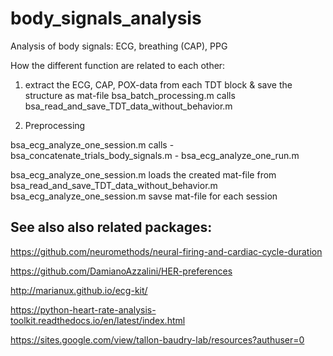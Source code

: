 # body_signals_analysis

Analysis of body signals: ECG, breathing (CAP), PPG

How the different function are related to each other: 

1. extract the ECG, CAP, POX-data from each TDT block & save the structure as mat-file
bsa_batch_processing.m calls  bsa_read_and_save_TDT_data_without_behavior.m

2. Preprocessing

bsa_ecg_analyze_one_session.m calls 
        - bsa_concatenate_trials_body_signals.m
        - bsa_ecg_analyze_one_run.m

bsa_ecg_analyze_one_session.m loads the created mat-file from bsa_read_and_save_TDT_data_without_behavior.m
bsa_ecg_analyze_one_session.m savse mat-file for each session


## See also also related packages: 

https://github.com/neuromethods/neural-firing-and-cardiac-cycle-duration

https://github.com/DamianoAzzalini/HER-preferences

http://marianux.github.io/ecg-kit/

https://python-heart-rate-analysis-toolkit.readthedocs.io/en/latest/index.html

https://sites.google.com/view/tallon-baudry-lab/resources?authuser=0
